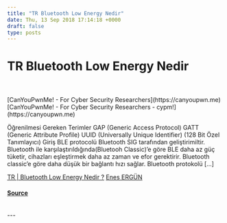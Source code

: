 ```yaml
---
title: "TR Bluetooth Low Energy Nedir"
date: Thu, 13 Sep 2018 17:14:18 +0000
draft: false
type: posts
---
```

# TR Bluetooth Low Energy Nedir

<br/>

<br/>
[CanYouPwnMe! - For Cyber Security Researchers](https://canyoupwn.me) [CanYouPwnMe! - For Cyber Security Researchers - cypm!](https://canyoupwn.me)

Öğrenilmesi Gereken Terimler GAP (Generic Access Protocol) GATT (Generic Attribute Profile) UUID (Universally Unique Identifier) (128 Bit Özel Tanımlayıcı) Giriş BLE protocolü Bluetooth SIG tarafından geliştirimiltir. Bluetooth ile karşılaştırıldığında(Bluetooh Classic)’e göre BLE daha az güç tüketir, cihazları eşleştirmek daha az zaman ve efor gerektirir. Bluetooth classic’e göre daha düşük bir bağlantı hızı sağlar. Bluetooth protokolü \[…\]

[TR | Bluetooth Low Energy Nedir ?](https://canyoupwn.me/tr-bluetooth-low-energy-nedir/) [Enes ERGÜN](https://canyoupwn.me/author/0x656e/)

#### [Source](https://canyoupwn.me/tr-bluetooth-low-energy-nedir/)

<br/>
---
